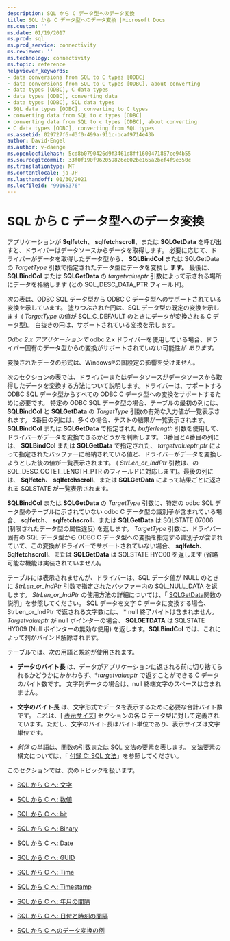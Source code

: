 ```yaml
---
description: SQL から C データ型へのデータ変換
title: SQL から C データ型へのデータ変換 |Microsoft Docs
ms.custom: ''
ms.date: 01/19/2017
ms.prod: sql
ms.prod_service: connectivity
ms.reviewer: ''
ms.technology: connectivity
ms.topic: reference
helpviewer_keywords:
- data conversions from SQL to C types [ODBC]
- data conversions from SQL to C types [ODBC], about converting
- data types [ODBC], C data types
- data types [ODBC], converting data
- data types [ODBC], SQL data types
- SQL data types [ODBC], converting to C types
- converting data from SQL to c types [ODBC]
- converting data from SQL to c types [ODBC], about converting
- C data types [ODBC], converting from SQL types
ms.assetid: 029727f6-d3f0-499a-911c-bcaf9714e43b
author: David-Engel
ms.author: v-daenge
ms.openlocfilehash: 5cd8b0790426d9f3461d8ff1600471867ce94b55
ms.sourcegitcommit: 33f0f190f962059826e002be165a2bef4f9e350c
ms.translationtype: MT
ms.contentlocale: ja-JP
ms.lasthandoff: 01/30/2021
ms.locfileid: "99165376"
---
```

# <a name="converting-data-from-sql-to-c-data-types"></a>SQL から C データ型へのデータ変換
アプリケーションが **Sqlfetch**、 **sqlfetchscroll**、または **SQLGetData** を呼び出すと、ドライバーはデータソースからデータを取得します。 必要に応じて、ドライバーがデータを取得したデータ型から、 **SQLBindCol** または SQLGetData の *TargetType* 引数で指定されたデータ型にデータを変換し **ます。** 最後に、 **SQLBindCol** または **SQLGetData** の *targetvalueptr* 引数によって示される場所にデータを格納します (との SQL_DESC_DATA_PTR フィールド)。  
  
 次の表は、ODBC SQL データ型から ODBC C データ型へのサポートされている変換を示しています。 塗りつぶされた円は、SQL データ型の既定の変換を示します ( *TargetType* の値が SQL_C_DEFAULT のときにデータが変換される C データ型)。 白抜きの円は、サポートされている変換を示します。  
  
 *Odbc 2.x アプリケーションで* odbc 2.x ドライバーを使用している場合、ドライバー固有のデータ型からの変換がサポートされていない可能性が *あります。*  
  
 変換されたデータの形式は、Windows®の国設定の影響を受けません。  
  
 次のセクションの表では、ドライバーまたはデータソースがデータソースから取得したデータを変換する方法について説明します。ドライバーは、サポートする ODBC SQL データ型からすべての ODBC C データ型への変換をサポートするために必要です。 特定の ODBC SQL データ型の場合、テーブルの最初の列には、 **SQLBindCol** と **SQLGetData** の *TargetType* 引数の有効な入力値が一覧表示されます。 2番目の列には、多くの場合、テストの結果が一覧表示されます。 **SQLBindCol** または **SQLGetData** で指定された *bufferlength* 引数を使用して、ドライバーがデータを変換できるかどうかを判断します。 3番目と4番目の列には、 **SQLBindCol** または **SQLGetData** で指定された、  *targetvalueptr ptr* によって指定されたバッファーに格納されている値と、ドライバーがデータを変換しようとした後の値が一覧表示されます。 ( *StrLen_or_IndPtr* 引数は、の SQL_DESC_OCTET_LENGTH_PTR のフィールドに対応します)。最後の列には、 **Sqlfetch**、 **sqlfetchscroll**、または **SQLGetData** によって結果ごとに返される SQLSTATE が一覧表示されます。  
  
 **SQLBindCol** または **SQLGetData** の *TargetType* 引数に、特定の odbc SQL データ型のテーブルに示されていない odbc C データ型の識別子が含まれている場合、 **sqlfetch**、 **sqlfetchscroll**、または **SQLGetData** は SQLSTATE 07006 (制限されたデータ型の属性違反) を返します。 *TargetType* 引数に、ドライバー固有の SQL データ型から ODBC C データ型への変換を指定する識別子が含まれていて、この変換がドライバーでサポートされていない場合、 **sqlfetch**、 **Sqlfetchscroll**、または **SQLGetData** は SQLSTATE HYC00 を返します (省略可能な機能は実装されていません)。  
  
 テーブルには表示されませんが、ドライバーは、SQL データ値が NULL のときに *StrLen_or_IndPtr* 引数で指定されたバッファー内の SQL_NULL_DATA を返します。 *StrLen_or_IndPtr* の使用方法の詳細については、「 [SQLGetData](../../../odbc/reference/syntax/sqlgetdata-function.md)関数の説明」を参照してください。 SQL データを文字 C データに変換する場合、StrLen_or_IndPtr で返される文字数には、 \*  null 終了バイトは含まれません。 *Targetvalueptr* が null ポインターの場合、 **SQLGETDATA** は SQLSTATE HY009 (Null ポインターの無効な使用) を返します。**SQLBindCol** では、これによって列がバインド解除されます。  
  
 テーブルでは、次の用語と規約が使用されます。  
  
-   **データのバイト長** は、データがアプリケーションに返される前に切り捨てられるかどうかにかかわらず、**targetvalueptr* で返すことができる C データのバイト数です。 文字列データの場合は、null 終端文字のスペースは含まれません。  
  
-   **文字のバイト長** は、文字形式でデータを表示するために必要な合計バイト数です。 これは、[ [表示サイズ](../../../odbc/reference/appendixes/display-size.md)] セクションの各 C データ型に対して定義されています。ただし、文字のバイト長はバイト単位であり、表示サイズは文字単位です。  
  
-   *斜体* の単語は、関数の引数または SQL 文法の要素を表します。 文法要素の構文については、「 [付録 C: SQL 文法](../../../odbc/reference/appendixes/appendix-c-sql-grammar.md)」を参照してください。  
  
 このセクションでは、次のトピックを扱います。  
  
-   [SQL から C へ: 文字](../../../odbc/reference/appendixes/sql-to-c-character.md)  
  
-   [SQL から C へ: 数値](../../../odbc/reference/appendixes/sql-to-c-numeric.md)  
  
-   [SQL から C へ: bit](../../../odbc/reference/appendixes/sql-to-c-bit.md)  
  
-   [SQL から C へ: Binary](../../../odbc/reference/appendixes/sql-to-c-binary.md)  
  
-   [SQL から C へ: Date](../../../odbc/reference/appendixes/sql-to-c-date.md)  
  
-   [SQL から C へ: GUID](../../../odbc/reference/appendixes/sql-to-c-guid.md)  
  
-   [SQL から C へ: Time](../../../odbc/reference/appendixes/sql-to-c-time.md)  
  
-   [SQL から C へ: Timestamp](../../../odbc/reference/appendixes/sql-to-c-timestamp.md)  
  
-   [SQL から C へ: 年月の間隔](../../../odbc/reference/appendixes/sql-to-c-year-month-intervals.md)  
  
-   [SQL から C へ: 日付と時刻の間隔](../../../odbc/reference/appendixes/sql-to-c-day-time-intervals.md)  
  
-   [SQL から C へのデータ変換の例](../../../odbc/reference/appendixes/sql-to-c-data-conversion-examples.md)
